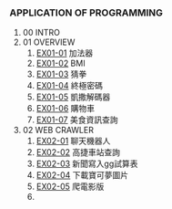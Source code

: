 ### APPLICATION OF PROGRAMMING
1. 00 INTRO
2. 01 OVERVIEW
    1. [EX01-01](class_01_01.ipynb) 加法器 
    2. [EX01-02](class_01_02.ipynb) BMI
    3. [EX01-03](class_01_03.ipynb) 猜拳
    4. [EX01-04](class_01_04.ipynb) 終極密碼
    5. [EX01-05](class_01_05.ipynb) 凱撒解碼器
    6. [EX01-06](class_01_06.ipynb) 購物車
    7. [EX01-07](class_01_07.ipynb) 美食資訊查詢
3. 02  WEB CRAWLER
    1. [EX02-01](class_02_01.ipynb) 聊天機器人
    2. [EX02-02](class_02_02.ipynb) 高捷車站查詢
    3. [EX02-03](class_02_03.ipynb) 新聞寫入gg試算表
    4. [EX02-04](class_02_04.ipynb) 下載寶可夢圖片
    5. [EX02-05](class_02_05.ipynb) 爬電影版
    6. 
